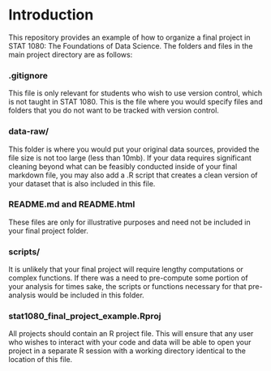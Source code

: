 # Introduction

This repository provides an example of how to organize a final project in STAT 1080: The Foundations of Data Science. The folders and files in the main project directory are as follows: 

### .gitignore

This file is only relevant for students who wish to use version control, which is not taught in STAT 1080. This is the file where you would specify files and folders that you do not want to be tracked with version control. 

### data-raw/

This folder is where you would put your original data sources, provided the file size is not too large (less than 10mb). If your data requires significant cleaning beyond what can be feasibly conducted inside of your final markdown file, you may also add a .R script that creates a clean version of your dataset that is also included in this file. 

### README.md and README.html

These files are only for illustrative purposes and need not be included in your final project folder. 

### scripts/

It is unlikely that your final project will require lengthy computations or complex functions. If there was a need to pre-compute some portion of your analysis for times sake, the scripts or functions necessary for that pre-analysis would be included in this folder. 

### stat1080_final_project_example.Rproj

All projects should contain an R project file. This will ensure that any user who wishes to interact with your code and data will be able to open your project in a separate R session with a working directory identical to the location of this file. 

